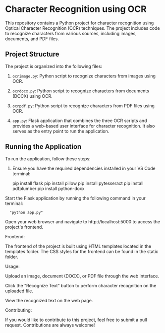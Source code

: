 # Character Recognition using OCR

This repository contains a Python project for character recognition using Optical Character Recognition (OCR) techniques. The project includes code to recognize characters from various sources, including images, documents, and PDF files.

## Project Structure

The project is organized into the following files:

1. `ocrimage.py`: Python script to recognize characters from images using OCR.

2. `ocrdocx.py`: Python script to recognize characters from documents (DOCX) using OCR.

3. `ocrpdf.py`: Python script to recognize characters from PDF files using OCR.

4. `app.py`: Flask application that combines the three OCR scripts and provides a web-based user interface for character recognition. It also serves as the entry point to run the application.

## Running the Application

To run the application, follow these steps:

1. Ensure you have the required dependencies installed in your VS Code terminal:

   pip install flask
   pip install pillow
   pip install pytesseract
   pip install pdfplumber
   pip install python-docx

Start the Flask application by running the following command in your terminal:

      "python app.py"


Open your web browser and navigate to http://localhost:5000 to access the project's frontend.


Frontend:

The frontend of the project is built using HTML templates located in the templates folder. The CSS styles for the frontend can be found in the static folder.

Usage:

Upload an image, document (DOCX), or PDF file through the web interface.

Click the "Recognize Text" button to perform character recognition on the uploaded file.

View the recognized text on the web page.

Contributing:

If you would like to contribute to this project, feel free to submit a pull request. Contributions are always welcome!
